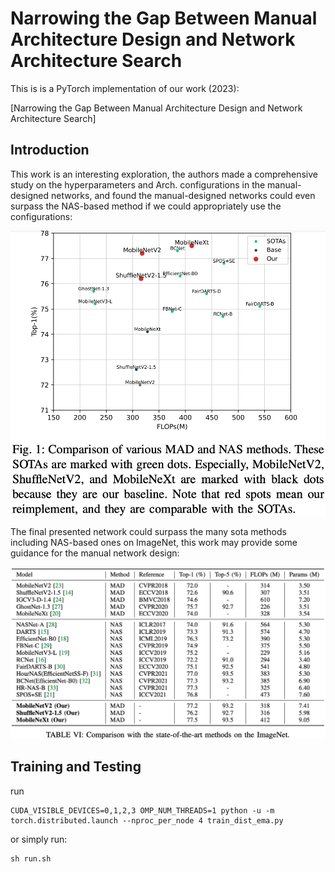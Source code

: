# Narrowing the Gap Between Manual Architecture Design and Network Architecture Search

This is is a PyTorch implementation of our work (2023):

[Narrowing the Gap Between Manual Architecture Design and Network Architecture Search]

## Introduction
This work is an interesting exploration, the authors made a comprehensive study on the hyperparameters and Arch. configurations in the manual-designed networks, and found the manual-designed networks could even surpass the NAS-based method if we could appropriately use the configurations: 

<img src="https://github.com/wangyxxjtu/MAD-Code/blob/master/flops_acc.png" width="745" alt="workflow" />

The final presented network could surpass the many sota methods including NAS-based ones on ImageNet, this work may provide some guidance for the manual network design:

<img src="https://github.com/wangyxxjtu/MAD-Code/blob/master/result.png" width="845" alt="workflow" />

## Training and Testing
run
```
CUDA_VISIBLE_DEVICES=0,1,2,3 OMP_NUM_THREADS=1 python -u -m torch.distributed.launch --nproc_per_node 4 train_dist_ema.py
```
or simply run:
```
sh run.sh
```
